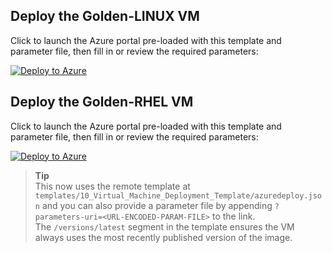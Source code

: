 ## Deploy the Golden-LINUX VM

Click to launch the Azure portal pre-loaded with this template and parameter file, then fill in or review the required parameters:

[![Deploy to Azure](https://aka.ms/deploytoazurebutton)](https://portal.azure.com/#create/Microsoft.Template/uri/https%3A%2F%2Fraw.githubusercontent.com%2Fcasa-de-vops%2Fazvmimagebuilder%2Frefs%2Fheads%2Fmain%2Ftemplates%2F10_Virtual_Machine_Deployment_Template%2Fazuredeploy.json?parameters-uri=https%3A%2F%2Fraw.githubusercontent.com%2Fcasa-de-vops%2Fazvmimagebuilder%2Frefs%2Fheads%2Fmain%2Ftemplates%2F10_Virtual_Machine_Deployment_Template%2Fazuredeploy.linux.parameters.json)

## Deploy the Golden-RHEL VM

Click to launch the Azure portal pre-loaded with this template and parameter file, then fill in or review the required parameters:

[![Deploy to Azure](https://aka.ms/deploytoazurebutton)](https://portal.azure.com/#create/Microsoft.Template/uri/https%3A%2F%2Fraw.githubusercontent.com%2Fcasa-de-vops%2Fazvmimagebuilder%2Frefs%2Fheads%2Fmain%2Ftemplates%2F10_Virtual_Machine_Deployment_Template%2Fazuredeploy.json?parameters-uri=https%3A%2F%2Fraw.githubusercontent.com%2Fcasa-de-vops%2Fazvmimagebuilder%2Frefs%2Fheads%2Fmain%2Ftemplates%2F10_Virtual_Machine_Deployment_Template%2Fazuredeploy.linux.rhel.parameters.json)

> **Tip**  
> This now uses the remote template at `templates/10_Virtual_Machine_Deployment_Template/azuredeploy.json` and you can also provide a parameter file by appending `?parameters-uri=<URL-ENCODED-PARAM-FILE>` to the link.  
> The `/versions/latest` segment in the template ensures the VM always uses the most recently published version of the image.